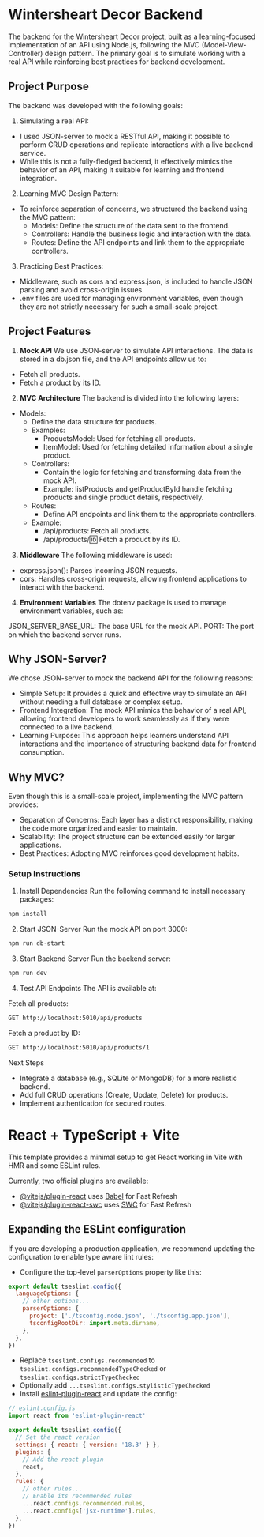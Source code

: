 # Wintersheart Decor Backend
The backend for the Wintersheart Decor project, built as a learning-focused implementation of an API using Node.js, following the MVC (Model-View-Controller) design pattern. The primary goal is to simulate working with a real API while reinforcing best practices for backend development.


## Project Purpose
The backend was developed with the following goals:

1. Simulating a real API:

- I used JSON-server to mock a RESTful API, making it possible to perform CRUD operations and replicate interactions with a live backend service.
- While this is not a fully-fledged backend, it effectively mimics the behavior of an API, making it suitable for learning and frontend integration.

2. Learning MVC Design Pattern:

- To reinforce separation of concerns, we structured the backend using the MVC pattern:
  - Models: Define the structure of the data sent to the frontend.
  - Controllers: Handle the business logic and interaction with the data.
  - Routes: Define the API endpoints and link them to the appropriate controllers.

3. Practicing Best Practices:

- Middleware, such as cors and express.json, is included to handle JSON parsing and avoid cross-origin issues.
- .env files are used for managing environment variables, even though they are not strictly necessary for such a small-scale project.

## Project Features
1. **Mock API**
We use JSON-server to simulate API interactions. The data is stored in a db.json file, and the API endpoints allow us to:

- Fetch all products.
- Fetch a product by its ID.

2. **MVC Architecture**
The backend is divided into the following layers:

- Models:
  - Define the data structure for products.
  - Examples:
    - ProductsModel: Used for fetching all products.
    - ItemModel: Used for fetching detailed information about a single product.
  - Controllers:
    - Contain the logic for fetching and transforming data from the mock API.
    - Example: listProducts and getProductById handle fetching products and single product details, respectively.
  - Routes:
    - Define API endpoints and link them to the appropriate controllers.
  - Example:
    - /api/products: Fetch all products.
    - /api/products/:id: Fetch a product by its ID.
3. **Middleware**
The following middleware is used:

- express.json(): Parses incoming JSON requests.
- cors: Handles cross-origin requests, allowing frontend applications to interact with the backend.
4. **Environment Variables**
The dotenv package is used to manage environment variables, such as:

JSON_SERVER_BASE_URL: The base URL for the mock API.
PORT: The port on which the backend server runs.


## Why JSON-Server?
We chose JSON-server to mock the backend API for the following reasons:

- Simple Setup: It provides a quick and effective way to simulate an API without needing a full database or complex setup.
- Frontend Integration: The mock API mimics the behavior of a real API, allowing frontend developers to work seamlessly as if they were connected to a live backend.
- Learning Purpose: This approach helps learners understand API interactions and the importance of structuring backend data for frontend consumption.


## Why MVC?
Even though this is a small-scale project, implementing the MVC pattern provides:

- Separation of Concerns: Each layer has a distinct responsibility, making the code more organized and easier to maintain.
- Scalability: The project structure can be extended easily for larger applications.
- Best Practices: Adopting MVC reinforces good development habits.


### Setup Instructions
1. Install Dependencies
Run the following command to install necessary packages:

``` bash
npm install
```
2. Start JSON-Server
Run the mock API on port 3000:

```bash
npm run db-start
```

3. Start Backend Server
Run the backend server:

```bash
npm run dev
```
4. Test API Endpoints
The API is available at:

Fetch all products:
```bash
GET http://localhost:5010/api/products
```
Fetch a product by ID:
```bash
GET http://localhost:5010/api/products/1
```


Next Steps
- Integrate a database (e.g., SQLite or MongoDB) for a more realistic backend.
- Add full CRUD operations (Create, Update, Delete) for products.
- Implement authentication for secured routes.



# React + TypeScript + Vite

This template provides a minimal setup to get React working in Vite with HMR and some ESLint rules.

Currently, two official plugins are available:

- [@vitejs/plugin-react](https://github.com/vitejs/vite-plugin-react/blob/main/packages/plugin-react/README.md) uses [Babel](https://babeljs.io/) for Fast Refresh
- [@vitejs/plugin-react-swc](https://github.com/vitejs/vite-plugin-react-swc) uses [SWC](https://swc.rs/) for Fast Refresh

## Expanding the ESLint configuration

If you are developing a production application, we recommend updating the configuration to enable type aware lint rules:

- Configure the top-level `parserOptions` property like this:

```js
export default tseslint.config({
  languageOptions: {
    // other options...
    parserOptions: {
      project: ['./tsconfig.node.json', './tsconfig.app.json'],
      tsconfigRootDir: import.meta.dirname,
    },
  },
})
```

- Replace `tseslint.configs.recommended` to `tseslint.configs.recommendedTypeChecked` or `tseslint.configs.strictTypeChecked`
- Optionally add `...tseslint.configs.stylisticTypeChecked`
- Install [eslint-plugin-react](https://github.com/jsx-eslint/eslint-plugin-react) and update the config:

```js
// eslint.config.js
import react from 'eslint-plugin-react'

export default tseslint.config({
  // Set the react version
  settings: { react: { version: '18.3' } },
  plugins: {
    // Add the react plugin
    react,
  },
  rules: {
    // other rules...
    // Enable its recommended rules
    ...react.configs.recommended.rules,
    ...react.configs['jsx-runtime'].rules,
  },
})
```
